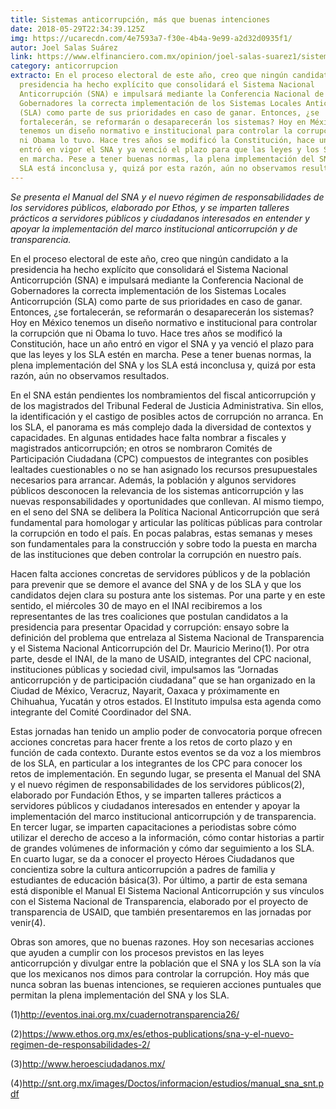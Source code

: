 ```yaml
---
title: Sistemas anticorrupción, más que buenas intenciones
date: 2018-05-29T22:34:39.125Z
img: https://ucarecdn.com/4e7593a7-f30e-4b4a-9e99-a2d32d0935f1/
autor: Joel Salas Suárez
link: https://www.elfinanciero.com.mx/opinion/joel-salas-suarez1/sistemas-anticorrupcion-mas-que-buenas-intenciones/
category: anticorrupcion
extracto: En el proceso electoral de este año, creo que ningún candidato a la
  presidencia ha hecho explícito que consolidará el Sistema Nacional
  Anticorrupción (SNA) e impulsará mediante la Conferencia Nacional de
  Gobernadores la correcta implementación de los Sistemas Locales Anticorrupción
  (SLA) como parte de sus prioridades en caso de ganar. Entonces, ¿se
  fortalecerán, se reformarán o desaparecerán los sistemas? Hoy en México
  tenemos un diseño normativo e institucional para controlar la corrupción que
  ni Obama lo tuvo. Hace tres años se modificó la Constitución, hace un año
  entró en vigor el SNA y ya venció el plazo para que las leyes y los SLA estén
  en marcha. Pese a tener buenas normas, la plena implementación del SNA y los
  SLA está inconclusa y, quizá por esta razón, aún no observamos resultados.
---
```

*Se presenta el Manual del SNA y el nuevo régimen de responsabilidades de los servidores públicos, elaborado por Ethos, y se imparten talleres prácticos a servidores públicos y ciudadanos interesados en entender y apoyar la implementación del marco institucional anticorrupción y de transparencia.*

En el proceso electoral de este año, creo que ningún candidato a la presidencia ha hecho explícito que consolidará el Sistema Nacional Anticorrupción (SNA) e impulsará mediante la Conferencia Nacional de Gobernadores la correcta implementación de los Sistemas Locales Anticorrupción (SLA) como parte de sus prioridades en caso de ganar. Entonces, ¿se fortalecerán, se reformarán o desaparecerán los sistemas? Hoy en México tenemos un diseño normativo e institucional para controlar la corrupción que ni Obama lo tuvo. Hace tres años se modificó la Constitución, hace un año entró en vigor el SNA y ya venció el plazo para que las leyes y los SLA estén en marcha. Pese a tener buenas normas, la plena implementación del SNA y los SLA está inconclusa y, quizá por esta razón, aún no observamos resultados.

En el SNA están pendientes los nombramientos del fiscal anticorrupción y de los magistrados del Tribunal Federal de Justicia Administrativa. Sin ellos, la identificación y el castigo de posibles actos de corrupción no arranca. En los SLA, el panorama es más complejo dada la diversidad de contextos y capacidades. En algunas entidades hace falta nombrar a fiscales y magistrados anticorrupción; en otros se nombraron Comités de Participación Ciudadana (CPC) compuestos de integrantes con posibles lealtades cuestionables o no se han asignado los recursos presupuestales necesarios para arrancar. Además, la población y algunos servidores públicos desconocen la relevancia de los sistemas anticorrupción y las nuevas responsabilidades y oportunidades que conllevan. Al mismo tiempo, en el seno del SNA se delibera la Política Nacional Anticorrupción que será fundamental para homologar y articular las políticas públicas para controlar la corrupción en todo el país. En pocas palabras, estas semanas y meses son fundamentales para la construcción y sobre todo la puesta en marcha de las instituciones que deben controlar la corrupción en nuestro país.

Hacen falta acciones concretas de servidores públicos y de la población para prevenir que se demore el avance del SNA y de los SLA y que los candidatos dejen clara su postura ante los sistemas. Por una parte y en este sentido, el miércoles 30 de mayo en el INAI recibiremos a los representantes de las tres coaliciones que postulan candidatos a la presidencia para presentar Opacidad y corrupción: ensayo sobre la definición del problema que entrelaza al Sistema Nacional de Transparencia y el Sistema Nacional Anticorrupción del Dr. Mauricio Merino(1). Por otra parte, desde el INAI, de la mano de USAID, integrantes del CPC nacional, instituciones públicas y sociedad civil, impulsamos las “Jornadas anticorrupción y de participación ciudadana” que se han organizado en la Ciudad de México, Veracruz, Nayarit, Oaxaca y próximamente en Chihuahua, Yucatán y otros estados. El Instituto impulsa esta agenda como integrante del Comité Coordinador del SNA.

Estas jornadas han tenido un amplio poder de convocatoria porque ofrecen acciones concretas para hacer frente a los retos de corto plazo y en función de cada contexto. Durante estos eventos se da voz a los miembros de los SLA, en particular a los integrantes de los CPC para conocer los retos de implementación. En segundo lugar, se presenta el Manual del SNA y el nuevo régimen de responsabilidades de los servidores públicos(2), elaborado por Fundación Ethos, y se imparten talleres prácticos a servidores públicos y ciudadanos interesados en entender y apoyar la implementación del marco institucional anticorrupción y de transparencia. En tercer lugar, se imparten capacitaciones a periodistas sobre cómo utilizar el derecho de acceso a la información, cómo contar historias a partir de grandes volúmenes de información y cómo dar seguimiento a los SLA. En cuarto lugar, se da a conocer el proyecto Héroes Ciudadanos que concientiza sobre la cultura anticorrupción a padres de familia y estudiantes de educación básica(3). Por último, a partir de esta semana está disponible el Manual El Sistema Nacional Anticorrupción y sus vínculos con el Sistema Nacional de Transparencia, elaborado por el proyecto de transparencia de USAID, que también presentaremos en las jornadas por venir(4).

Obras son amores, que no buenas razones. Hoy son necesarias acciones que ayuden a cumplir con los procesos previstos en las leyes anticorrupción y divulgar entre la población que el SNA y los SLA son la vía que los mexicanos nos dimos para controlar la corrupción. Hoy más que nunca sobran las buenas intenciones, se requieren acciones puntuales que permitan la plena implementación del SNA y los SLA.

(1)<http://eventos.inai.org.mx/cuadernotransparencia26/>

(2)<https://www.ethos.org.mx/es/ethos-publications/sna-y-el-nuevo-regimen-de-responsabilidades-2/>

(3)<http://www.heroesciudadanos.mx/>

(4)<http://snt.org.mx/images/Doctos/informacion/estudios/manual_sna_snt.pdf>